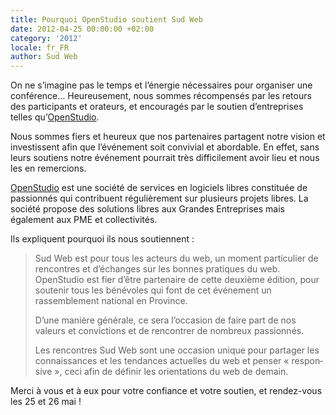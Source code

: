 ```yaml
---
title: Pourquoi OpenStudio soutient Sud Web
date: 2012-04-25 00:00:00 +02:00
category: '2012'
locale: fr_FR
author: Sud Web
---
```


On ne s&rsquo;imagine pas le temps et l&rsquo;énergie nécessaires pour organiser une conférence&#8230; Heureusement, nous sommes récompensés par les retours des participants et orateurs, et encouragés par le soutien d&rsquo;entreprises telles qu&rsquo;<a lang="fr" href="http://www.openstudio.fr/">OpenStudio</a>.

Nous sommes fiers et heureux que nos partenaires partagent notre vision et investissent afin que l&rsquo;événement soit convivial et abordable. En effet, sans leurs soutiens notre événement pourrait très difficilement avoir lieu et nous les en remercions.

<a lang="fr" href="http://www.openstudio.fr/">OpenStudio</a> est une société de services en logiciels libres constituée de passionnés qui contribuent régulièrement sur plusieurs projets libres. La société propose des solutions libres aux Grandes Entreprises mais également aux PME et collectivités.

Ils expliquent pourquoi ils nous soutiennent :

> Sud Web est pour tous les acteurs du web, un moment particulier de rencontres et d’échanges sur les bonnes pratiques du web. OpenStudio est fier d’être partenaire de cette deuxième édition, pour soutenir tous les bénévoles qui font de cet événement un rassemblement national en Province.
>
> D’une manière générale, ce sera l’occasion de faire part de nos valeurs et convictions et de rencontrer de nombreux passionnés.
>
> Les rencontres Sud Web sont une occasion unique pour partager les connaissances et les tendances actuelles du web et penser « <span lang="en">responsive</span> », ceci afin de définir les orientations du web de demain.

Merci à vous et à eux pour votre confiance et votre soutien, et rendez-vous les 25 et 26 mai !
